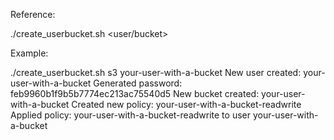 Reference:

 ./create_userbucket.sh <instance> <user/bucket>

Example:

 ./create_userbucket.sh s3 your-user-with-a-bucket
 New user created: your-user-with-a-bucket
 Generated password: feb9960b1f9b5b7774ec213ac75540d5
 New bucket created: your-user-with-a-bucket
 Created new policy: your-user-with-a-bucket-readwrite
 Applied policy: your-user-with-a-bucket-readwrite to user your-user-with-a-bucket
